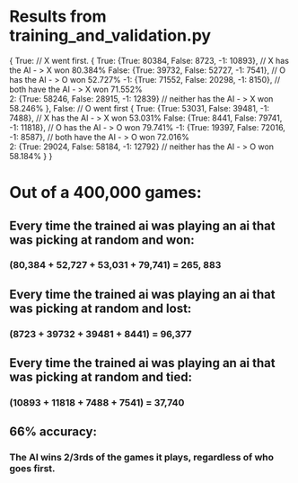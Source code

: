 # Results from training_and_validation.py
{
  True: 														// X went first.
	 {	True: {True: 80384, False: 8723, -1: 10893}, 		// X has the AI - > X won 80.384%
		False: {True: 39732, False: 52727, -1: 7541},		// O has the AI - > O won 52.727%
		-1: {True: 71552, False: 20298, -1: 8150},		// both have the AI - > X won 71.552%		
		2: {True: 58246, False: 28915, -1: 12839}		// neither has the AI - > X won 58.246%
	 },
 False: 														// O went first
	 {	True: {True: 53031, False: 39481, -1: 7488}, 		// X has the AI - > X won 53.031%
		False: {True: 8441, False: 79741, -1: 11818},		// O has the AI - > O won 79.741%
		-1: {True: 19397, False: 72016, -1: 8587},		// both have the AI - > O won 72.016%		
		2: {True: 29024, False: 58184, -1: 12792}		// neither has the AI - > O won 58.184%
	 }
}
# Out of a 400,000 games:
## Every time the trained ai was playing an ai that was picking at random and won:
### (80,384 + 52,727 + 53,031 + 79,741) = 265, 883
## Every time the trained ai was playing an ai that was picking at random and lost:
### (8723 + 39732 + 39481 + 8441) = 96,377
## Every time the trained ai was playing an ai that was picking at random and tied:
### (10893 + 11818 + 7488 + 7541) = 37,740
## 66% accuracy:
### The AI wins 2/3rds of the games it plays, regardless of who goes first.
